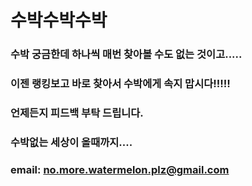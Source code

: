 # 수박수박수박

### 수박 궁금한데 하나씩 매번 찾아볼 수도 없는 것이고.....
### 이젠 랭킹보고 바로 찾아서 수박에게 속지 맙시다!!!!!

### 언제든지 피드백 부탁 드립니다.
### 수박없는 세상이 올때까지....

### email: no.more.watermelon.plz@gmail.com
